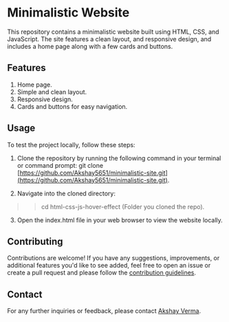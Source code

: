 # Minimalistic Website

This repository contains a minimalistic website built using HTML, CSS, and JavaScript. The site features a clean layout, and responsive design, and includes a home page along with a few cards and buttons.


## Features
1. Home page.
2. Simple and clean layout.
3. Responsive design.
4. Cards and buttons for easy navigation.


## Usage
To test the project locally, follow these steps:

1. Clone the repository by running the following command in your terminal or command prompt:
git clone [https://github.com/Akshay5651/minimalistic-site.git](https://github.com/Akshay5651/minimalistic-site.git).

2. Navigate into the cloned directory:
>>cd html-css-js-hover-effect (Folder you cloned the repo).

3. Open the index.html file in your web browser to view the website locally.


## Contributing
Contributions are welcome! If you have any suggestions, improvements, or additional features you'd like to see added, feel free to open an issue or create a pull request and please follow the [contribution guidelines](CONTRIBUTING.md).


## Contact
For any further inquiries or feedback, please contact [Akshay Verma](mailto:akki221099@gmail.com).
